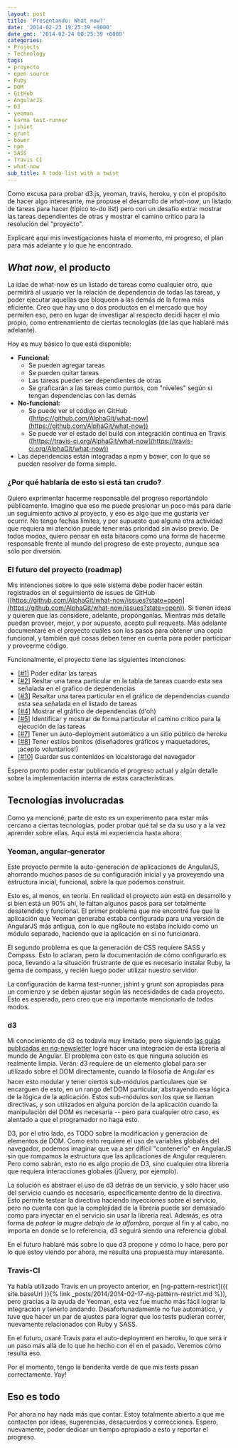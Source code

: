 ```yaml
---
layout: post
title: 'Presentando: What now?'
date: '2014-02-23 19:25:39 +0000'
date_gmt: '2014-02-24 00:25:39 +0000'
categories:
- Projects
- Technology
tags:
- proyecto
- open source
- Ruby
- DOM
- GitHub
- AngularJS
- D3
- yeoman
- karma test-runner
- jshint
- grunt
- bower
- npm
- SASS
- Travis CI
- what-now
sub_title: A todo-list with a twist
---
```


Como excusa para probar d3.js, yeoman, travis, heroku, y con el propósito de hacer algo interesante, me propuse el desarrollo de _what-now_, un listado de tareas para hacer (típico to-do list) pero con un desafío extra: mostrar las tareas dependientes de otras y mostrar el camino crítico para la resolución del "proyecto".

Explicaré aquí mis investigaciones hasta el momento, mi progreso, el plan para más adelante y lo que he encontrado.

<!--more-->

## _What now_, el producto

La idae de what-now es un listado de tareas como cualquier otro, que permitirá al usuario ver la relación de dependencia de todas las tareas, y poder ejecutar aquellas que bloqueen a las demás de la forma más eficiente. Creo que hay uno o dos productos en el mercado que hoy permiten eso, pero en lugar de investigar al respecto decidí hacer el mío propio, como entrenamiento de ciertas tecnologías (de las que hablaré más adelante).

Hoy es muy básico lo que está disponible:

- **Funcional:**
  - Se pueden agregar tareas
  - Se pueden quitar tareas
  - Las tareas pueden ser dependientes de otras
  - Se graficarán a las tareas como puntos, con "niveles" según si tengan dependencias con las demás
- **No-funcional:**
  - Se puede ver el código en GitHub ([https://github.com/AlphaGit/what-now](https://github.com/AlphaGit/what-now))
  - Se puede ver el estado del build con integración continua en Travis ([https://travis-ci.org/AlphaGit/what-now](https://travis-ci.org/AlphaGit/what-now))
- Las dependencias están integradas a npm y bower, con lo que se pueden resolver de forma simple.

### ¿Por qué hablaría de esto si está tan crudo?

Quiero exprimentar hacerme responsable del progreso reportándolo públicamente. Imagino que eso me puede presionar un poco más para darle un seguimiento activo al proyecto, y eso es algo que me gustaría ver ocurrir. No tengo fechas límites, y por supuesto que alguna otra actividad que requiera mi atención puede tener más prioridad sin aviso previo. De todos modos, quiero pensar en esta bitácora como una forma de hacerme responsable frente al mundo del progreso de este proyecto, aunque sea sólo por diversión.

### El futuro del proyecto (roadmap)

Mis intenciones sobre lo que este sistema debe poder hacer están registrados en el seguimiento de issues de GitHub ([https://github.com/AlphaGit/what-now/issues?state=open](https://github.com/AlphaGit/what-now/issues?state=open)). Si tienen ideas y quieren que las considere, adelante, propónganlas. Mientras más detalle puedan proveer, mejor, y por supuesto, acepto pull requests. Más adelante documentaré en el proyecto cuáles son los pasos para obtener una copia funcional, y también qué cosas deben tener en cuenta para poder participar y proveerme código.

Funcionalmente, el proyecto tiene las siguientes intenciones:

- [[#1](https://github.com/AlphaGit/what-now/issues/1)] Poder editar las tareas
- [[#2](https://github.com/AlphaGit/what-now/issues/2)] Resltar una tarea particular en la tabla de tareas cuando esta sea señalada en el gráfico de dependencias
- [[#3](https://github.com/AlphaGit/what-now/issues/3)] Resaltar una tarea particular en el gráfico de dependencias cuando esta sea señalada en el listado de tareas
- [[#4](https://github.com/AlphaGit/what-now/issues/4)] Mostrar el gráfico de dependencias (d'oh)
- [[#5](https://github.com/AlphaGit/what-now/issues/5)] Identificar y mostrar de forma particular el camino crítico para la ejecución de las tareas
- [[#7](https://github.com/AlphaGit/what-now/issues/7)] Tener un auto-deployment automático a un sitio público de heroku
- [[#8](https://github.com/AlphaGit/what-now/issues/8)] Tener estilos bonitos (diseñadores gráficos y maquetadores, ¡acepto voluntarios!)
- [[#10](https://github.com/AlphaGit/what-now/issues/10)] Guardar sus contenidos en localstorage del navegador

Espero pronto poder estar publicando el progreso actual y algún detalle sobre la implementación interna de estas características.

##  Tecnologías involucradas

Como ya mencioné, parte de esto es un experimento para estar más cercano a ciertas tecnologías, poder probar qué tal se da su uso y a la vez aprender sobre ellas. Aquí está mi experiencia hasta ahora:

### Yeoman, angular-generator

Este proyecto permite la auto-generación de aplicaciones de AngularJS, ahorrando muchos pasos de su configuración inicial y ya proveyendo una estructura inicial, funcional, sobre la que podemos construir.

Esto es, al menos, en teoría. En realidad el proyecto aún está en desarrollo y si bien está un 90% ahí, le faltan algunos pasos para ser totalmente desatendido y funcional. El primer problema que me encontré fue que la aplicación que Yeoman generaba estaba configurada para una versión de AngularJS más antigua, con lo que ngRoute no estaba incluido como un módulo separado, haciendo que la aplicación en sí no funcionara.

El segundo problema es que la generación de CSS requiere SASS y Compass. Esto lo aclaran, pero la documentación de cómo configurarlo es poca, llevando a la situación frustrante de que es necesario instalar Ruby, la gema de compass, y recién luego poder utilizar nuestro servidor.

La configuración de karma test-runner, jshint y grunt son apropiadas para un comienzo y se deben ajustar según las necesidades de cada proyecto. Esto es esperado, pero creo que era importante mencionarlo de todos modos.

### d3

Mi conocimiento de d3 es todavía muy limitado, pero siguiendo [las guías publicadas en ng-newsletter](http://www.ng-newsletter.com/posts/d3-on-angular.html) logré hacer una integración de esta librería al mundo de Angular. El problema con esto es que ninguna solución es realmente limpia. Verán: d3 requiere de un elemento global para ser utilizado sobre el DOM directamente, cuando la filosofía de Angular es hacer esto modular y tener ciertos sub-módulos particulares que se encarguen de esto, en un rango del DOM particular, abstrayendo esa lógica de la lógica de la aplicación. Estos sub-módulos son los que se llaman directivas, y son utilizados en alguna porción de la aplicación cuando la manipulación del DOM es necesaria -- pero para cualquier otro caso, es alentado a que el programador no haga esto.

D3, por el otro lado, es TODO sobre la modificación y generación de elementos de DOM. Como esto requiere el uso de variables globales del navegador, podemos imaginar que va a ser difícil "contenerlo" en AngularJS sin que rompamos la estructura que las aplicaciones de Angular requieren. Pero como sabrán, esto no es algo propio de D3, sino cualquier otra librería que requiera interacciones globales (jQuery, por ejemplo).

La solución es abstraer el uso de d3 detrás de un servicio, y sólo hacer uso del servicio cuando es necesario, específicamente dentro de la directiva. Esto permite testear la directiva haciendo inyecciones sobre el servicio, pero no cuenta con que la complejidad de la librería puede ser demasiado como para inyectar en el servicio sin usar la librería real. Además, es otra forma de _patear la mugre debajo de la alfombra_, porque al fin y al cabo, no importa en donde se lo referencia, d3 seguirá siendo una referencia global.

En el futuro hablaré más sobre lo que d3 propone y cómo lo hace, pero por lo que estoy viendo por ahora, me resulta una propuesta muy interesante.

### Travis-CI

Ya había utilizado Travis en un proyecto anterior, en [ng-pattern-restrict]({{ site.baseUrl }}{% link _posts/2014/2014-02-17-ng-pattern-restrict.md %}), pero gracias a la ayuda de Yeoman, esta vez fue mucho más fácil lograr la integración y tenerlo andando. Desafortunadamente no fue automático, y tuve que hacer un par de ajustes para lograr que los tests pudieran correr, nuevamente relacionados con Ruby y SASS.

En el futuro, usaré Travis para el auto-deployment en heroku, lo que será ir un paso más allá de lo que he hecho con él en el pasado. Veremos cómo resulta eso.

Por el momento, tengo la banderita verde de que mis tests pasan correctamente. Yay!

## Eso es todo

Por ahora no hay nada más que contar. Estoy totalmente abierto a que me contacten por ideas, sugerencias, desacuerdos y correcciones. Espero, nuevamente, poder dedicar un tiempo apropiado a esto y reportar el progreso.
